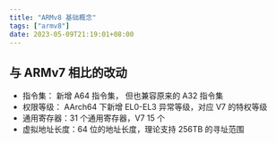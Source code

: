 ```yaml
---
title: "ARMv8 基础概念"
tags: ["armv8"]
date: 2023-05-09T21:19:01+08:00
---
```


## 与 ARMv7 相比的改动

- 指令集： 新增 A64 指令集， 但也兼容原来的 A32 指令集
- 权限等级： AArch64 下新增 EL0-EL3 异常等级，对应 V7 的特权等级
- 通用寄存器：31 个通用寄存器，V7 15 个
- 虚拟地址长度：64 位的地址长度，理论支持 256TB 的寻址范围
